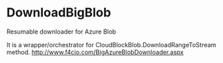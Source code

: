 # DownloadBigBlob
Resumable downloader for Azure Blob

It is a wrapper/orchestrator for CloudBlockBlob.DownloadRangeToStream method. 
http://www.f4cio.com/BigAzureBlobDownloader.aspx
